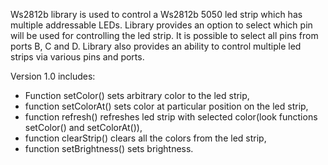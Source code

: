 Ws2812b library is used to control a Ws2812b 5050 led strip which has multiple addressable LEDs. Library provides an option to select which pin will be used for controlling the led strip. It is possible to select all pins from ports B, C and D.
Library also provides an ability to control multiple led strips via various pins and ports.

Version 1.0 includes:

- Function setColor() sets arbitrary color to the led strip,
- function setColorAt() sets color at particular position on the led strip,
- function refresh() refreshes led strip with selected color(look functions setColor() and setColorAt()),
- function clearStrip() clears all the colors from the led strip,
- function setBrightness() sets brightness.
